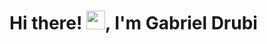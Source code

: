 <h1 align="left">Hi there! <img src="https://raw.githubusercontent.com/kaueMarques/kaueMarques/master/hi.gif" height="30px">, I'm Gabriel Drubi</h1>

